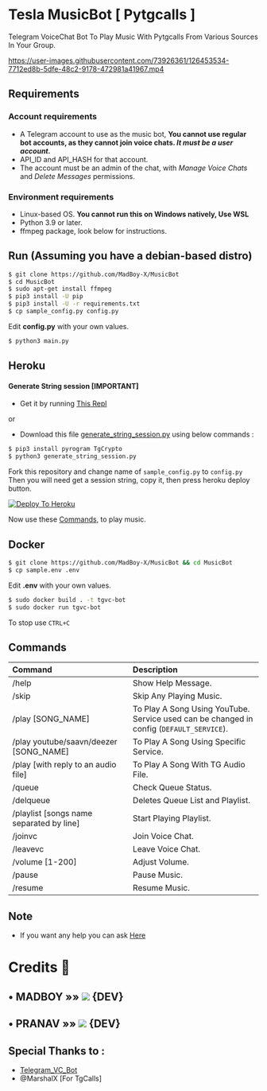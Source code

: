 # Tesla MusicBot [ Pytgcalls ]

Telegram VoiceChat Bot To Play Music With Pytgcalls From Various Sources In Your Group.


https://user-images.githubusercontent.com/73926361/126453534-7712ed8b-5dfe-48c2-9178-472981a41967.mp4


## Requirements

### Account requirements
- A Telegram account to use as the music bot, **You cannot use regular bot accounts, as they cannot join voice chats. *It must be a user account.***
- API_ID and API_HASH for that account.
- The account must be an admin of the chat, with _Manage Voice Chats_ and _Delete Messages_ permissions.

### Environment requirements
- Linux-based OS. **You cannot run this on Windows natively, Use WSL**
- Python 3.9 or later.
- ffmpeg package, look below for instructions.

## Run (Assuming you have a debian-based distro)

```sh
$ git clone https://github.com/MadBoy-X/MusicBot
$ cd MusicBot
$ sudo apt-get install ffmpeg
$ pip3 install -U pip
$ pip3 install -U -r requirements.txt
$ cp sample_config.py config.py
```
Edit **config.py** with your own values.

```sh
$ python3 main.py
```

## Heroku

#### Generate String session [IMPORTANT]
- Get it by running [This Repl](https://replit.com/@madboy482/Pyrogram-Session) 

or 

- Download this file [generate_string_session.py](https://raw.githubusercontent.com/MadBoy-X/MusicBot/master/generate_string_session.py) using below commands :

```sh
$ pip3 install pyrogram TgCrypto
$ python3 generate_string_session.py
```
Fork this repository and change name of `sample_config.py` to `config.py`
Then you will need get a session string, copy it, then press heroku deploy button.


[![Deploy To Heroku](https://www.herokucdn.com/deploy/button.svg)](https://dashboard.heroku.com/new?button-url=https%3A%2F%2Fgithub.com%2FMadBoy-X%2FMusicBot&template=https%3A%2F%2Fgithub.com%2FMadBoy-X%2FMusicBot)

Now use these [Commands](https://github.com/MadBoy-X/MusicBot/blob/master/README.md#commands), to play music.

## Docker

```sh
$ git clone https://github.com/MadBoy-X/MusicBot && cd MusicBot
$ cp sample.env .env
```
Edit **.env** with your own values.

```sh
$ sudo docker build . -t tgvc-bot
$ sudo docker run tgvc-bot
```
To stop use `CTRL+C`

## Commands
Command | Description
:--- | :---
/help | Show Help Message.
/skip | Skip Any Playing Music.
/play [SONG_NAME] | To Play A Song Using YouTube.<br>Service used can be changed in config (`DEFAULT_SERVICE`).
/play youtube/saavn/deezer [SONG_NAME] | To Play A Song Using Specific Service.
/play [with reply to an audio file] | To Play A Song With TG Audio File.
/queue | Check Queue Status.
/delqueue | Deletes Queue List and Playlist.
/playlist [songs name separated by line] | Start Playing Playlist.
/joinvc | Join Voice Chat.
/leavevc | Leave Voice Chat.
/volume [1-200] | Adjust Volume.
/pause | Pause Music.
/resume | Resume Music.


## Note
- If you want any help you can ask [Here](https://t.me/TeslaRobo_Chat)


# Credits 📍
## • MADBOY   »»  <a href="https://github.com/madboy482" alt="MadBoy"> <img src="https://img.shields.io/badge/MADBOY-30302f?logo=github" /></a> {DEV}
## • PRANAV   »»  <a href="https://github.com/Pranav18262" alt="Pranav"> <img src="https://img.shields.io/badge/PRANAV-625D5D?logo=github" /></a> {DEV}


## Special Thanks to :
- [Telegram_VC_Bot](https://github.com/TheHamkerCat/Telegram_VC_Bot)
- @MarshalX [For TgCalls]
